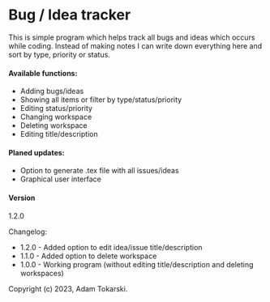 ﻿# Bug / Idea tracker

This is simple program which helps track all bugs and ideas which occurs while
coding. Instead of making notes I can write down everything here and sort by
type, priority or status.

#### Available functions:
- Adding bugs/ideas
- Showing all items or filter by type/status/priority
- Editing status/priority
- Changing workspace
- Deleting workspace
- Editing title/description

#### Planed updates:
- Option to generate .tex file with all issues/ideas
- Graphical user interface

#### Version
1.2.0

Changelog:
- 1.2.0 - Added option to edit idea/issue title/description
- 1.1.0 - Added option to delete workspace
- 1.0.0 - Working program (without editing title/description and deleting workspaces)

Copyright (c) 2023, Adam Tokarski.